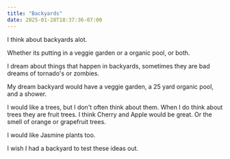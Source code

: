 ```yaml
---
title: "Backyards"
date: 2025-01-28T18:37:36-07:00
---
```

I think about backyards alot. 

Whether its putting in a veggie garden or a organic pool, or both. 

I dream about things that happen in backyards, sometimes they are bad dreams of tornado's or zombies. 

My dream backyard would have a veggie garden, a 25 yard organic pool, and a shower. 

I would like a trees, but I don't often think about them. When I do think about trees they are fruit trees. I think Cherry and Apple would be great. Or the smell of orange or grapefruit trees. 

I would like Jasmine plants too.

I wish I had a backyard to test these ideas out.
